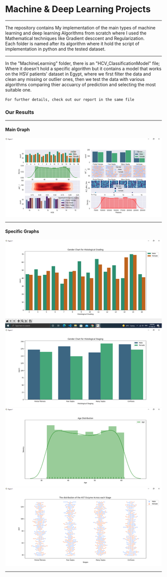 # Machine & Deep Learning Projects

---

The repository contains My implementation of the main types of machine learning and deep learning Algorithms from scratch where I used the Mathematical techniques like Gradient desccent and Regularization.
</br>
Each folder is named after its algorithm where it hold the script of implementation in python and the tested dataset.
</br>

---

In the "MachineLearning" folder, there is an "HCV_ClassificationModel" file; Where it doesn't hold a specific algorithm but it contains a model that works on the HSV patients' dataset in Egypt, where we first filter the data and clean any missing or outlier ones, then we test the data with various algorithms comparing thier accuarcy of prediction and selecting the most suitable one.

```
For further details, check out our report in the same file
```

### Our Results

---
#### Main Graph
![alt](Results/Screenshot%20(24).png)

---
#### Specific Graphs
![alt](Results/Screenshot%20(18).png)
![alt](Results/Screenshot%20(19).png)
![alt](Results/Screenshot%20(20).png)
![alt](Results/Screenshot%20(21).png)

---
